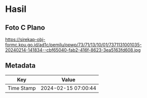 # Hasil

## Foto C Plano

https://sirekap-obj-formc.kpu.go.id/ad1c/pemilu/ppwp/73/71/13/10/01/7371131001035-20240214-141834--cbf65040-fab2-416f-8623-3ea5163fd608.jpg


## Metadata

| Key        | Value               |
| ---------- | ------------------- |
| Time Stamp | 2024-02-15 07:00:44 |



